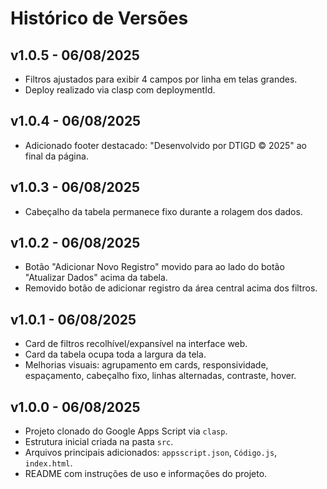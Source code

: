 # Histórico de Versões

## v1.0.5 - 06/08/2025
- Filtros ajustados para exibir 4 campos por linha em telas grandes.
- Deploy realizado via clasp com deploymentId.

## v1.0.4 - 06/08/2025
- Adicionado footer destacado: "Desenvolvido por DTIGD © 2025" ao final da página.

## v1.0.3 - 06/08/2025
- Cabeçalho da tabela permanece fixo durante a rolagem dos dados.

## v1.0.2 - 06/08/2025
- Botão "Adicionar Novo Registro" movido para ao lado do botão "Atualizar Dados" acima da tabela.
- Removido botão de adicionar registro da área central acima dos filtros.

## v1.0.1 - 06/08/2025
- Card de filtros recolhível/expansível na interface web.
- Card da tabela ocupa toda a largura da tela.
- Melhorias visuais: agrupamento em cards, responsividade, espaçamento, cabeçalho fixo, linhas alternadas, contraste, hover.

## v1.0.0 - 06/08/2025
- Projeto clonado do Google Apps Script via `clasp`.
- Estrutura inicial criada na pasta `src`.
- Arquivos principais adicionados: `appsscript.json`, `Código.js`, `index.html`.
- README com instruções de uso e informações do projeto.
